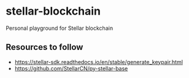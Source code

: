 # stellar-blockchain
Personal playground for Stellar blockchain


## Resources to follow
- https://stellar-sdk.readthedocs.io/en/stable/generate_keypair.html
- https://github.com/StellarCN/py-stellar-base